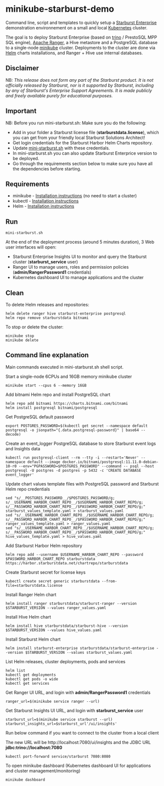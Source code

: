 # minikube-starburst-demo

Command line, script and templates to quickly setup a [Starburst Enterprise](https://www.starburst.io/platform/starburst-enterprise/) demonstration environnement on a small and local [Kubernetes](https://kubernetes.io) cluster.

The goal is to deploy Starburst Enterprise (based on [trino](https://trino.io) / PrestoSQL MPP SQL engine), [Apache Ranger](https://ranger.apache.org), a Hive metastore and a PostgreSQL database to a single-node [minikube](https://github.com/kubernetes/minikube) cluster. Deployments to the cluster are done via [Helm](https://helm.sh) charts installations, and Ranger + Hive use internal databases.


## Disclaimer

NB: *This release does not form any part of the Starburst product. It is not officially released by Starburst, nor is it supported by Starburst, including by any of Starburst's Enterprise Support Agreements. It is made publicly and freely available purely for educational purposes.*

## Important

NB: Before you run mini-starburst.sh: Make sure you do the following:

- Add in your folder a Starburst license file (**starburstdata.license**), which you can get from your friendly local Starburst Solutions Architect!
- Get login credentials for the Starburst Harbor Helm Charts repository.
- Update [mini-starburst.sh](mini-starburst.sh) with these credentials.
- In mini-starburst.sh you can also update Starburst Enterprice version to be deployed.
- Go through the requirements section below to make sure you have all the dependencies before starting.


## Requirements
- minikube - [Installation instructions](https://minikube.sigs.k8s.io/docs/start) (no need to start a cluster)
- kubectl - [Installation instructions](https://kubernetes.io/docs/tasks/tools)
- Helm - [Installation instructions](https://helm.sh/docs/intro/install)
 
## Run

```
mini-starburst.sh
```
At the end of the deployment process (around 5 minutes duration), 3 Web user interfaces will open:
- Starburst Enterprise Insights UI to monitor and query the Starburst cluster (**starburst_service** user)
- Ranger UI to manage users, roles and permission policies (**admin/RangerPassword1** credentials)
- Kubernetes dashboard UI to manage applications and the cluster

## Clean

To delete Helm releases and repositories:
```
helm delete ranger hive starburst-enterprise postgresql
helm repo remove starburstdata bitnami
```
To stop or delete the cluster:
```
minikube stop
minikube delete
```

## Command line explanation

Main commands executed in mini-starburst.sh shell script.

Start a single-node 6CPUs and 16GB memory minikube cluster
```
minikube start --cpus 6 --memory 16GB
```

Add bitnami Helm repo and install PostgreSQL chart
```
helm repo add bitnami https://charts.bitnami.com/bitnami
helm install postgresql bitnami/postgresql
```

Get PostgreSQL default password
```
export POSTGRES_PASSWORD=$(kubectl get secret --namespace default postgresql -o jsonpath="{.data.postgresql-password}" | base64 --decode)
```

Create an event_logger PostgreSQL database to store Starburst event logs and Insights data
```
kubectl run postgresql-client --rm --tty -i --restart='Never' --namespace default --image docker.io/bitnami/postgresql:11.11.0-debian-10-r0 --env="PGPASSWORD=$POSTGRES_PASSWORD" --command -- psql --host postgresql -U postgres -d postgres -p 5432 -c 'CREATE DATABASE event_logger'
```

Update chart values template files with PostgreSQL password and Starburst Helm repo credentials
```
sed "s/__POSTGRES_PASSWORD__/$POSTGRES_PASSWORD/g; s/__USERNAME_HARBOR_CHART_REPO__/$USERNAME_HARBOR_CHART_REPO/g; s/__PASSWORD_HARBOR_CHART_REPO__/$PASSWORD_HARBOR_CHART_REPO/g;" starburst_values_template.yaml > starburst_values.yaml
sed "s/__USERNAME_HARBOR_CHART_REPO__/$USERNAME_HARBOR_CHART_REPO/g; s/__PASSWORD_HARBOR_CHART_REPO__/$PASSWORD_HARBOR_CHART_REPO/g;" ranger_values_template.yaml > ranger_values.yaml
sed "s/__USERNAME_HARBOR_CHART_REPO__/$USERNAME_HARBOR_CHART_REPO/g; s/__PASSWORD_HARBOR_CHART_REPO__/$PASSWORD_HARBOR_CHART_REPO/g;" hive_values_template.yaml > hive_values.yaml
```

Add Starburst Harbor Helm repository
```
helm repo add --username $USERNAME_HARBOR_CHART_REPO --password $PASSWORD_HARBOR_CHART_REPO starburstdata https://harbor.starburstdata.net/chartrepo/starburstdata
```

Create Starburst secret for license keys
```
kubectl create secret generic starburstdata --from-file=starburstdata.license
```

Install Ranger Helm chart
```
helm install ranger starburstdata/starburst-ranger --version $STARBURST_VERSION --values ranger_values.yaml
```

Install Hive Helm chart
```
helm install hive starburstdata/starburst-hive --version $STARBURST_VERSION --values hive_values.yaml
```

Install Starburst Helm chart
```
helm install starburst-enterprise starburstdata/starburst-enterprise --version $STARBURST_VERSION --values starburst_values.yaml
```

List Helm releases, cluster deployments, pods and services
```
helm list
kubectl get deployments
kubectl get pods -o wide
kubectl get services
```

Get Ranger UI URL, and login with **admin/RangerPassword1** credentials
```
ranger_url=$(minikube service ranger --url)
```

Get Starburst Insights UI URL, and login with **starburst_service** user
```
starburst_url=$(minikube service starburst --url)
starburst_insights_url=$starburst_url'/ui/insights'
```

Run below command if you want to connect to the cluster from a local client

The new URL will be http://localhost:7080/ui/insights and the JDBC URL **jdbc:trino://localhost:7080**

```
kubectl port-forward service/starburst 7080:8080
```

To  open minikube dashboard (Kubernetes dashboard UI for applications and cluster management/monitoring)
```
minikube dashboard
```
